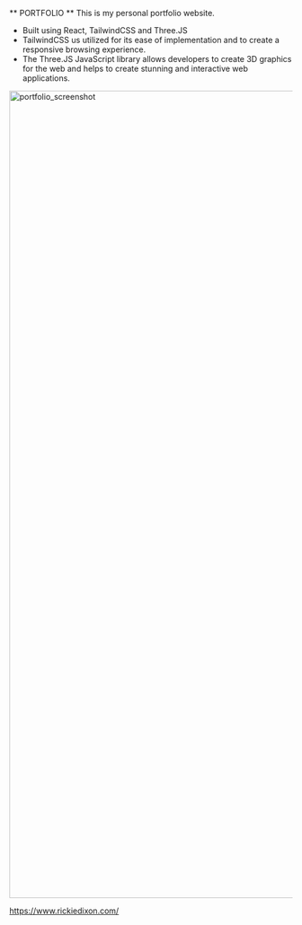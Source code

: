 ** PORTFOLIO **
This is my personal portfolio website. 
- Built using React, TailwindCSS and Three.JS
- TailwindCSS us utilized for its ease of implementation and to create a responsive browsing experience.
- The Three.JS JavaScript library allows developers to create 3D graphics for the web and helps to create stunning and interactive web applications.
 
<img width="1437" alt="portfolio_screenshot" src="https://github.com/RDixonCodes/portfolioV2/assets/73620531/e75339e8-ba44-447f-9193-5dc5e4bebd49">

https://www.rickiedixon.com/
